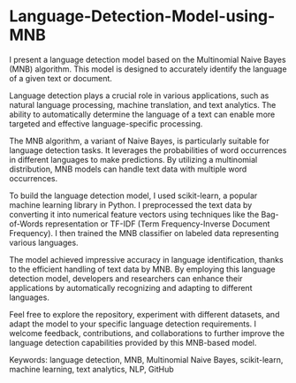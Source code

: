 # Language-Detection-Model-using-MNB

 I present a language detection model based on the Multinomial Naive Bayes (MNB) algorithm. This model is designed to accurately identify the language of a given text or document.

Language detection plays a crucial role in various applications, such as natural language processing, machine translation, and text analytics. The ability to automatically determine the language of a text can enable more targeted and effective language-specific processing.

The MNB algorithm, a variant of Naive Bayes, is particularly suitable for language detection tasks. It leverages the probabilities of word occurrences in different languages to make predictions. By utilizing a multinomial distribution, MNB models can handle text data with multiple word occurrences.

To build the language detection model, I used scikit-learn, a popular machine learning library in Python. I preprocessed the text data by converting it into numerical feature vectors using techniques like the Bag-of-Words representation or TF-IDF (Term Frequency-Inverse Document Frequency). I then trained the MNB classifier on labeled data representing various languages.

The model achieved impressive accuracy in language identification, thanks to the efficient handling of text data by MNB. By employing this language detection model, developers and researchers can enhance their applications by automatically recognizing and adapting to different languages.


Feel free to explore the repository, experiment with different datasets, and adapt the model to your specific language detection requirements. I welcome feedback, contributions, and collaborations to further improve the language detection capabilities provided by this MNB-based model.



Keywords: language detection, MNB, Multinomial Naive Bayes, scikit-learn, machine learning, text analytics, NLP, GitHub






